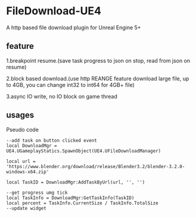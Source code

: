 # FileDownload-UE4

A http based file download plugin for Unreal Engine 5+

## feature

1.breakpoint resume.(save task progress to json on stop, read from json on resume)

2.block based download.(use http REANGE feature download large file, up to 4GB, you can change int32 to int64 for 4GB+ file)

3.async IO write, no IO block on game thread

## usages
Pseudo code
```
--add task on button clicked event 
local DownloadMgr = UE4.UGameplayStatics.SpawnObject(UE4.UFileDownloadManager)

local url = 'https://www.blender.org/download/release/Blender3.2/blender-3.2.0-windows-x64.zip'

local TaskID = DownloadMgr:AddTaskByUrl(url, '', '')

--get progress umg tick
local TaskInfo = DownloadMgr:GetTaskInfo(TaskID)
local percent = TaskInfo.CurrentSize / TaskInfo.TotalSize
--update widget

```

